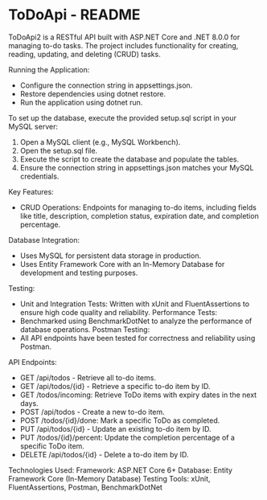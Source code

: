 # ToDoApi - README
ToDoApi2 is a RESTful API built with ASP.NET Core and .NET 8.0.0 for managing to-do tasks. The project includes functionality for creating, reading, updating, and deleting (CRUD) tasks.


Running the Application:
- Configure the connection string in appsettings.json.
- Restore dependencies using dotnet restore.
- Run the application using dotnet run.
  
To set up the database, execute the provided setup.sql script in your MySQL server:
1. Open a MySQL client (e.g., MySQL Workbench).
2. Open the setup.sql file.
3. Execute the script to create the database and populate the tables.
4. Ensure the connection string in appsettings.json matches your MySQL credentials.
   
Key Features:
- CRUD Operations: Endpoints for managing to-do items, including fields like title, description, completion status, expiration date, and completion percentage.
  
Database Integration:
- Uses MySQL for persistent data storage in production.
- Uses Entity Framework Core with an In-Memory Database for development and testing purposes.
  
Testing:
- Unit and Integration Tests: Written with xUnit and FluentAssertions to ensure high code quality and reliability.
Performance Tests:
- Benchmarked using BenchmarkDotNet to analyze the performance of database operations.
Postman Testing:
- All API endpoints have been tested for correctness and reliability using Postman.
  
API Endpoints:
- GET /api/todos - Retrieve all to-do items.
- GET /api/todos/{id} - Retrieve a specific to-do item by ID.
- GET /todos/incoming: Retrieve ToDo items with expiry dates in the next days.
- POST /api/todos - Create a new to-do item.
- POST /todos/{id}/done: Mark a specific ToDo as completed.
- PUT /api/todos/{id} - Update an existing to-do item by ID.
- PUT /todos/{id}/percent: Update the completion percentage of a specific ToDo item.
- DELETE /api/todos/{id} - Delete a to-do item by ID.
  
Technologies Used:
Framework: ASP.NET Core 6+
Database: Entity Framework Core (In-Memory Database)
Testing Tools: xUnit, FluentAssertions, Postman, BenchmarkDotNet

